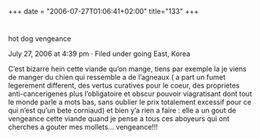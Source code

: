 +++
date = "2006-07-27T01:06:41+02:00"
title="133"
+++
#
hot dog vengeance

July 27, 2006 at 4:39 pm · Filed under going East, Korea

C’est bizarre hein cette viande qu’on mange, tiens par exemple la je viens de manger du chien qui ressemble a de l’agneaux ( a part un fumet legerement different, des vertus curatives pour le coeur, des proprietes anti-cancerigenes plus l’obligatoire et obscur pouvoir viagratisant dont tout le monde parle a mots bas, sans oublier le prix totalement excessif pour ce qui n’est qu’un bete corniaud) et bien y’a rien a faire : elle a un gout de vengeance cette viande quand je pense a tous ces aboyeurs qui ont cherches a gouter mes mollets… vengeance!!!


